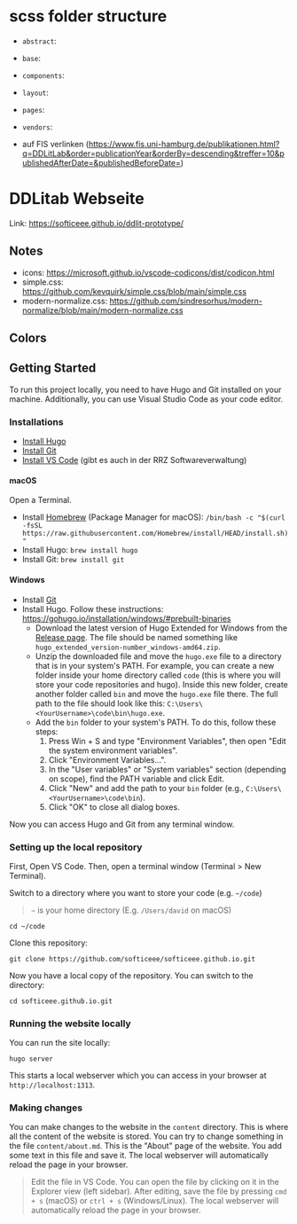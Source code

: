 # scss folder structure
- `abstract`:
- `base`:
- `components`: 
- `layout`:
- `pages`: 
- `vendors`: 






- auf FIS verlinken (https://www.fis.uni-hamburg.de/publikationen.html?q=DDLitLab&order=publicationYear&orderBy=descending&treffer=10&publishedAfterDate=&publishedBeforeDate=)


# DDLitab Webseite

Link: https://softiceee.github.io/ddlit-prototype/

## Notes

- icons: https://microsoft.github.io/vscode-codicons/dist/codicon.html
- simple.css: https://github.com/kevquirk/simple.css/blob/main/simple.css
- modern-normalize.css: https://github.com/sindresorhus/modern-normalize/blob/main/modern-normalize.css

## Colors

## Getting Started

To run this project locally, you need to have Hugo and Git installed on your machine. Additionally, you can use Visual Studio Code as your code editor.

### Installations

* [Install Hugo](https://gohugo.io/installation/)
* [Install Git](https://git-scm.com/book/en/v2/Getting-Started-Installing-Git)
* [Install VS Code](https://code.visualstudio.com/download) (gibt es auch in der RRZ Softwareverwaltung)

#### macOS

Open a Terminal.
* Install [Homebrew](https://brew.sh/) (Package Manager for macOS): ```/bin/bash -c "$(curl -fsSL https://raw.githubusercontent.com/Homebrew/install/HEAD/install.sh)"```
* Install Hugo: `brew install hugo`
* Install Git: `brew install git`

#### Windows

* Install [Git](https://git-scm.com/download/win)
* Install Hugo. Follow these instructions: https://gohugo.io/installation/windows/#prebuilt-binaries
    * Download the latest version of Hugo Extended for Windows from the [Release page](https://github.com/gohugoio/hugo/releases/latest). The file should be named something like `hugo_extended_version-number_windows-amd64.zip`.
    * Unzip the downloaded file and move the `hugo.exe` file to a directory that is in your system's PATH. For example, you can create a new folder inside your home directory called `code` (this is where you will store your code repositories and hugo). Inside this new folder, create another folder called `bin` and move the `hugo.exe` file there. The full path to the file should look like this: `C:\Users\<YourUsername>\code\bin\hugo.exe`.
    * Add the `bin` folder to your system's PATH. To do this, follow these steps:
        1. Press Win + S and type "Environment Variables", then open "Edit the system environment variables".
        2. Click "Environment Variables...".
        3. In the "User variables" or "System variables" section (depending on scope), find the PATH variable and click Edit.
        4. Click "New" and add the path to your `bin` folder (e.g., `C:\Users\<YourUsername>\code\bin`).
        5. Click "OK" to close all dialog boxes.

Now you can access Hugo and Git from any terminal window.

### Setting up the local repository

First, Open VS Code. Then, open a terminal window (Terminal > New Terminal).

Switch to a directory where you want to store your code (e.g. `~/code`)

> `~` is your home directory (E.g. `/Users/david` on macOS)

```cd ~/code```

Clone this repository:

```git clone https://github.com/softiceee/softiceee.github.io.git```

Now you have a local copy of the repository. You can switch to the directory:

```cd softiceee.github.io.git```

### Running the website locally

You can run the site locally:

```hugo server```

This starts a local webserver which you can access in your browser at `http://localhost:1313`.


### Making changes

You can make changes to the website in the `content` directory. This is where all the content of the website is stored. You can try to change something in the file `content/about.md`. This is the "About" page of the website. You add some text in this file and save it. The local webserver will automatically reload the page in your browser.

> Edit the file in VS Code. You can open the file by clicking on it in the Explorer view (left sidebar). After editing, save the file by pressing `cmd + s` (macOS) or `ctrl + s` (Windows/Linux). The local webserver will automatically reload the page in your browser.